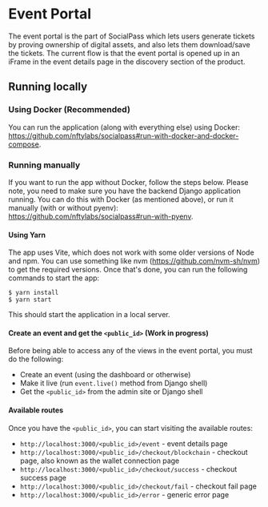 # Event Portal

The event portal is the part of SocialPass which lets users generate tickets by proving ownership of digital assets, and also lets them download/save the tickets. The current flow is that the event portal is opened up in an iFrame in the event details page in the discovery section of the product.

## Running locally

### Using Docker (Recommended)

You can run the application (along with everything else) using Docker:
https://github.com/nftylabs/socialpass#run-with-docker-and-docker-compose.

### Running manually

If you want to run the app without Docker, follow the steps below. Please note, you need to make sure you have the backend Django application running. You can do this with Docker (as mentioned above), or run it manually (with or without pyenv):
https://github.com/nftylabs/socialpass#run-with-pyenv.

#### Using Yarn

The app uses Vite, which does not work with some older versions of Node and npm. You can use something like nvm (https://github.com/nvm-sh/nvm) to get the required versions. Once that's done, you can run the following commands to start the app:

```
$ yarn install
$ yarn start
```

This should start the application in a local server.

#### Create an event and get the `<public_id>` (Work in progress)

Before being able to access any of the views in the event portal, you must do the following:

- Create an event (using the dashboard or otherwise)
- Make it live (run `event.live()` method from Django shell)
- Get the `<public_id>` from the admin site or Django shell

#### Available routes

Once you have the `<public_id>`, you can start visiting the available routes:

- `http://localhost:3000/<public_id>/event` - event details page
- `http://localhost:3000/<public_id>/checkout/blockchain` - checkout page, also known as the wallet connection page
- `http://localhost:3000/<public_id>/checkout/success` - checkout success page
- `http://localhost:3000/<public_id>/checkout/fail` - checkout fail page
- `http://localhost:3000/<public_id>/error` - generic error page
